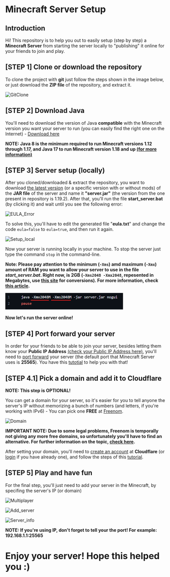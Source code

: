 # Minecraft Server Setup

## Introduction

Hi! This repository is to help you out to easily setup (step by step) a **Minecraft Server** from starting the server locally to "publishing" it online for your friends to join and play. 

## [STEP 1] Clone or download the repository

To clone the project with **git** just follow the steps shown in the image below, or just download the **ZIP file** of the repository, and extract it.

![GitClone](help/gitclone.png)

## [STEP 2] Download Java

You'll need to download the version of Java **compatible** with the Minecraft version you want your server to run (you can easily find the right one on the Internet) - [Download here](https://www.oracle.com/java/technologies/downloads/)

**NOTE: Java 8 is the minimum required to run Minecraft versions 1.12 through 1.17, and Java 17 to run Minecraft version 1.18 and up [(for more information)](https://help.minecraft.net/hc/en-us/articles/4409225939853-Minecraft-Java-Edition-Installation-Issues-FAQ)**

## [STEP 3] Server setup (locally)

After you cloned/downloaded & extract the repository, you want to download [the latest version](https://www.minecraft.net/en-us/download/server) (or a specific version with or without mods) of the **JAR file** of the server and name it **"server.jar"** (the version from the one present in repository is 1.19.2).
After that, you'll run the file **start_server.bat** (by clicking it) and wait until you see the following error:

![EULA_Error](help/error_eula.png)

To solve this, you'll have to edit the generated file "**eula.txt**" and change the code ``eula=false`` to ``eula=true``, and then run it again.

![Setup_local](help/setup_local.png)

Now your server is running locally in your machine. To stop the server just type the command ``stop`` in the command-line.

**Note: Please pay attention to the minimum (``-Xms``) amd maximum (``-Xmx``) amount of RAM you want to allow your server to use in the file *start_server.bat*. Right now, is 2GB (``-Xms2048 -Xmx2048``, repesented in Megabytes, use [this site](https://www.gigacalculator.com/converters/convert-gb-to-mb.php) for conversions). For more information, check [this article](https://aikar.co/2018/07/02/tuning-the-jvm-g1gc-garbage-collector-flags-for-minecraft/).**

![StartServer_Script](help/script.png)

**Now let's run the server online!**

## [STEP 4] Port forward your server

In order for your friends to be able to join your server, besides letting them know your **Public IP Address** [(check your Public IP Address here)](https://whatismyipaddress.com/), you'll need to [port forward](https://www.youtube.com/watch?v=2G1ueMDgwxw) your server (the default port that Minecraft Server uses is **25565**). You have this [tutotial](https://www.youtube.com/watch?v=X75GbRaGzu8) to help you with that! 

## [STEP 4.1] Pick a domain and add it to Cloudflare

**NOTE: This step is OPTIONAL!**

You can get a domain for your server, so it's easier for you to tell anyone the server's IP without memorizing a bunch of numbers (and letters, if you're working with IPv6) - You can pick one **FREE** at [Freenom](https://www.freenom.com/en/index.html).

![Domain](help/pick_domain.png)

**IMPORTANT NOTE: Due to some legal problems, Freenom is temporally not giving any more free domains, so unfortunately you'll have to find an alternative. For further information on the topic, [check here](https://circleid.com/posts/20230527-meta-lawsuit-leads-to-significant-decline-in-phishing-domains-tied-to-freenom).**

After setting your domain, you'll need to [create an account](https://dash.cloudflare.com/sign-up) at **Cloudflare** (or [login](https://dash.cloudflare.com/login) if you have already one), and follow the steps of this [tutorial](https://www.youtube.com/watch?v=1HMHTQhuV9w).

## [STEP 5] Play and have fun

For the final step, you'll just need to add your server in the Minecraft, by specifing the server's IP (or domain)

![Multiplayer](help/multiplayer.png)
 
![Add_server](help/add_server.png)
 
![Server_info](help/server_info.png)

**NOTE: If you're using IP, don't forget to tell your the port! For example: 192.168.1.1:25565**

# Enjoy your server! Hope this helped you :)
